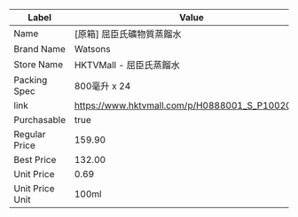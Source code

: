 | Label           | Value                                           |
| --------------- | ----------------------------------------------- |
| Name            | [原箱] 屈臣氏礦物質蒸餾水                                  |
| Brand Name      | Watsons                                         |
| Store Name      | HKTVMall - 屈臣氏蒸餾水                               |
| Packing Spec    | 800毫升 x 24                                      |
| link            | https://www.hktvmall.com/p/H0888001_S_P10020859 |
| Purchasable     | true                                            |
| Regular Price   | 159.90                                          |
| Best Price      | 132.00                                          |
| Unit Price      | 0.69                                            |
| Unit Price Unit | 100ml                                           |
